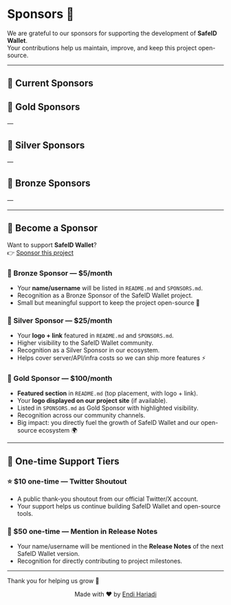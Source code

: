 # Sponsors 💖

We are grateful to our sponsors for supporting the development of **SafeID Wallet**.  
Your contributions help us maintain, improve, and keep this project open-source.

---

## 🌟 Current Sponsors

<!-- SPONSORS_AUTO_START -->
## 🥇 Gold Sponsors
_—_

## 🥈 Silver Sponsors
_—_

## 🥉 Bronze Sponsors
_—_
<!-- SPONSORS_AUTO_END -->

---

## 🙌 Become a Sponsor

Want to support **SafeID Wallet**?  
👉 [Sponsor this project](https://github.com/sponsors/EndiHariadi43)

### 🥉 Bronze Sponsor — $5/month
- Your **name/username** will be listed in `README.md` and `SPONSORS.md`.  
- Recognition as a Bronze Sponsor of the SafeID Wallet project.  
- Small but meaningful support to keep the project open-source 🚀  

### 🥈 Silver Sponsor — $25/month
- Your **logo + link** featured in `README.md` and `SPONSORS.md`.  
- Higher visibility to the SafeID Wallet community.  
- Recognition as a Silver Sponsor in our ecosystem.  
- Helps cover server/API/infra costs so we can ship more features ⚡  

### 🥇 Gold Sponsor — $100/month
- **Featured section** in `README.md` (top placement, with logo + link).  
- Your **logo displayed on our project site** (if available).  
- Listed in `SPONSORS.md` as Gold Sponsor with highlighted visibility.  
- Recognition across our community channels.  
- Big impact: you directly fuel the growth of SafeID Wallet and our open-source ecosystem 🌍  

---

## 🎁 One-time Support Tiers

### ⭐ $10 one-time — Twitter Shoutout
- A public thank-you shoutout from our official Twitter/X account.  
- Your support helps us continue building SafeID Wallet and open-source tools.  

### 🌟 $50 one-time — Mention in Release Notes
- Your name/username will be mentioned in the **Release Notes** of the next SafeID Wallet version.  
- Recognition for directly contributing to project milestones.  

---

Thank you for helping us grow 🙏  

<p align="center">Made with ❤️ by <a href="https://github.com/EndiHariadi43">Endi Hariadi</a></p>
